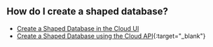 ## How do I create a shaped database?

* [Create a Shaped Database in the Cloud UI](/docs/cloud-cloud-databases/cloud-db-create-custom)
* [Create a Shaped Database using the Cloud API](https://api-docs-featurebase-cloud.redoc.ly/latest/#tag/Databases){:target="_blank"}
